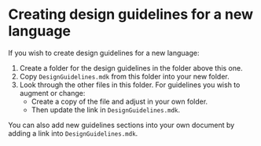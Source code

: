 # Creating design guidelines for a new language

If you wish to create design guidelines for a new language:

1. Create a folder for the design guidelines in the folder above this one.
2. Copy `DesignGuidelines.mdk` from this folder into your new folder.
3. Look through the other files in this folder.  For guidelines you wish to augment or change:
    * Create a copy of the file and adjust in your own folder.
    * Then update the link in `DesignGuidelines.mdk`.

You can also add new guidelines sections into your own document by adding a link into `DesignGuidelines.mdk`.
